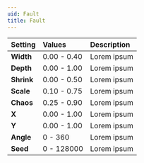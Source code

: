 ```yaml
---
uid: Fault
title: Fault
---
```


| Setting    | Values      | Description |
| :--------- | :---------- | :---------- |
| **Width**  | 0.00 - 0.40 | Lorem ipsum |
| **Depth**  | 0.00 - 1.00 | Lorem ipsum |
| **Shrink** | 0.00 - 0.50 | Lorem ipsum |
| **Scale**  | 0.10 - 0.75 | Lorem ipsum |
| **Chaos**  | 0.25 - 0.90 | Lorem ipsum |
| **X**      | 0.00 - 1.00 | Lorem ipsum |
| **Y**      | 0.00 - 1.00 | Lorem ipsum |
| **Angle**  | 0 - 360     | Lorem ipsum |
| **Seed**   | 0 - 128000  | Lorem ipsum |
